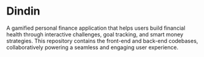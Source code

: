 # Dindin
A gamified personal finance application that helps users build financial health through interactive challenges, goal tracking, and smart money strategies. This repository contains the front-end and back-end codebases, collaboratively powering a seamless and engaging user experience.
